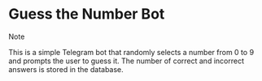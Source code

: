 # Guess the Number Bot
> [!NOTE]
> This is a simple Telegram bot that randomly selects a number from 0 to 9 and prompts the user to guess it. 
> The number of correct and incorrect answers is stored in the database.
